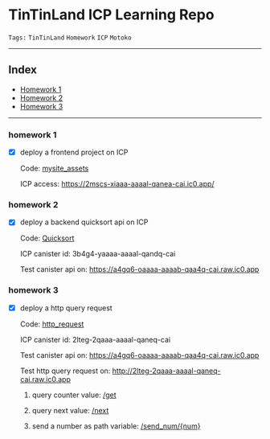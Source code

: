 # TinTinLand ICP Learning Repo

`Tags:` `TinTinLand` `Homework` `ICP` `Motoko`

---

## Index
  - [Homework 1](#homework-1)
  - [Homework 2](#homework-2)
  - [Homework 3](#homework-3)

---

### homework 1

- [x] deploy a frontend project on ICP

  Code: [mysite_assets](./mysite/src/mysite_assets/)

  ICP access: https://2mscs-xiaaa-aaaal-qanea-cai.ic0.app/

### homework 2

- [x] deploy a backend quicksort api on ICP

  Code: [Quicksort](./mysite/src/mysite/Quicksort.mo)

  ICP canister id:  3b4g4-yaaaa-aaaal-qandq-cai

  Test canister api on: https://a4gq6-oaaaa-aaaab-qaa4q-cai.raw.ic0.app

### homework 3

- [x] deploy a http query request

  Code: [http_request](./my_counter/src/my_counter/http_request.mo)

  ICP canister id:  2lteg-2qaaa-aaaal-qaneq-cai

  Test canister api on: https://a4gq6-oaaaa-aaaab-qaa4q-cai.raw.ic0.app

  Test http query request on: http://2lteg-2qaaa-aaaal-qaneq-cai.raw.ic0.app

  1. query counter value: [/get](http://2lteg-2qaaa-aaaal-qaneq-cai.raw.ic0.app/get)

  2. query next value: [/next](http://2lteg-2qaaa-aaaal-qaneq-cai.raw.ic0.app/next)

  3. send a number as path variable: [/send_num/{num}](http://2lteg-2qaaa-aaaal-qaneq-cai.raw.ic0.app/send_num/999)
